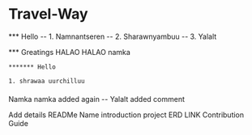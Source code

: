 # Travel-Way

\*\*\* Hello
-- 1. Namnantseren
-- 2. Sharawnyambuu
-- 3. Yalalt

\*\*\* Greatings
HALAO HALAO namka

    ******* Hello

    1. shrawaa uurchilluu


####

Namka
namka added again
-- Yalalt added comment

Add details READMe
Name
introduction project
ERD LINK
Contribution Guide


